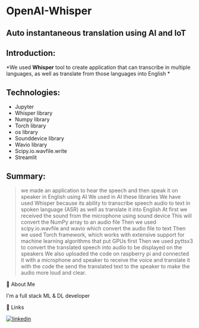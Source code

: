 # OpenAI-Whisper

## Auto instantaneous translation using AI and IoT



## Introduction:

*We  used **Whisper** tool to create application  that can transcribe in multiple languages, as well as translate from those languages into English
*  



## Technologies:



* Jupyter
* Whisper library
* Numpy library
* Torch library
* os library
* Sounddevice library
* Wavio library
*  Scipy.io.wavfile.write
* Streamlit

## Summary:

> we made an application to hear the speech and then speak it on speaker in English using AI 
We used in AI these libraries 
We have used Whisper because its ability to transcribe speech audio to text in spoken language (ASR) as well as translate it into English
At first we received the sound from the microphone using sound device This will convert the NumPy array to an audio file
Then we used scipy.io.wavfile and wavio which convert the audio file to text
Then we used  Torch framework, which works with extensive support for machine learning algorithms that put GPUs first
Then we used pyttsx3 to convert the translated speech into audio to be displayed on the speakers
We also uploaded the code on raspberry pi and connected it with a microphone and speaker to receive the voice and translate it with the code the send the translated text to the speaker to make the audio more loud and clear.

>

🚀 About Me

I'm a full stack ML & DL developer

🔗 Links

[![linkedin](https://img.shields.io/badge/linkedin-0A66C2?style=for-the-badge&logo=linkedin&logoColor=white)](https://www.linkedin.com/in/dina-mohammed-b695aa216/)
